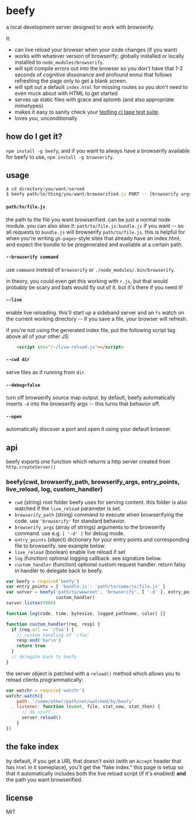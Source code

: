 # beefy

a local development server designed to work with browserify.

it:

* can live reload your browser when your code changes (if you want)
* works with whatever version of browserify; globally installed or 
  locally installed to `node_modules/browserify`.
* will spit compile errors out into the browser so you don't have that
  1-2 seconds of cognitive dissonance and profound ennui that follows
  refreshing the page only to get a blank screen.
* will spit out a default `index.html` for missing routes so you don't
  need to even muck about with HTML to get started
* serves up static files with grace and aplomb (and also appropriate
  mimetypes)
* makes it easy to sanity check your [testling ci tape test suite](http://npm.im/tape/).
* loves you, unconditionally

## how do I get it?

`npm install -g beefy`; and if you want to always have a browserify available
for beefy to use, `npm install -g browserify`.

## usage

```javascript
$ cd directory/you/want/served
$ beefy path/to/thing/you/want/browserified.js PORT -- [browserify args]
```

#### `path/to/file.js`

the path to the file you want browserified. can be just a normal node module.
you can also alias it: `path/to/file.js:bundle.js` if you want -- so all requests
to `bundle.js` will browserify `path/to/file.js`. this is helpful for when you're
writing `gh-pages`-style sites that already have an index.html, and expect the
bundle to be pregenerated and available at a certain path.

#### `--browserify command`

use `command` instead of `browserify` or `./node_modules/.bin/browserify`.

in theory, you could even get this working with `r.js`, but that would probably
be scary and bats would fly out of it. but it's there if you need it!

#### `--live`

enable live reloading. this'll start up a sideband server and an `fs` watch on
the current working directory -- if you save a file, your browser will refresh.

if you're not using the generated index file, put the following script tag above
all of your other JS:

```html
    <script src="/-/live-reload.js"></script>
```

#### `--cwd dir`

serve files as if running from `dir`.

#### `--debug=false`

turn off browserify source map output. by default, beefy automatically inserts
`-d` into the browserify args -- this turns that behavior off.

#### `--open`

automatically discover a port and open it using your default browser.

## api

beefy exports one function which returns a http server created from `http.createServer()`

### beefy(cwd, browserify_path, browserify_args, entry_points, live_reload, log, custom_handler)

* `cwd` (string) root folder beefy uses for serving content. this folder is also watched if the `live_reload` parameter is set.
* `browserify_path` (string) command to execute when browserifying the code. use `'browserify'` for standard behavior.
* `browserify_args` (array of strings) arguments to the browserify command. use e.g. `[ '-d' ]` for debug mode.
* `entry_points` (object) dictionary for your entry points and corresponding file to browserify. see example below.
* `live_reload` (boolean) enable live reload if set
* `log` (function) optional logging callback. see signature below.
* `custom_handler` (function) optional custom request handler. return falsy in handler to delegate back to beefy.

```js
var beefy = require('beefy')
var entry_points = { 'bundle.js': 'path/to/some/js/file.js' }
var server = beefy('path/to/wwwroot', 'browserify', [ '-d' ], entry_points, true, log,
                   custom_handler)
server.listen(9966)

function log(code, time, bytesize, logged_pathname, color) {}

function custom_handler(req, resp) {
  if (req.url == '/foo') {
    // custom handling of '/foo'
    resp.end('bar\n')
    return true
  }
  // delegate back to beefy
}

```

the server object is patched with a `reload()` method which allows you to reload clients programmatically:

```js
var watchr = require('watchr')
watchr.watch({
    path: '/some/other/path/not/watched/by/beefy'
  , listener: function (event, file, stat_now, stat_then) {
      // do stuff ..
      server.reload()
    }
})

```


## the fake index

by default, if you get a URL that doesn't exist (with an `Accept` header that has `html` in it someplace), you'll get the "fake index." this page is setup so that
it automatically includes both the live reload script (if it's enabled) **and** the
path you want browserified. 

## license

MIT
